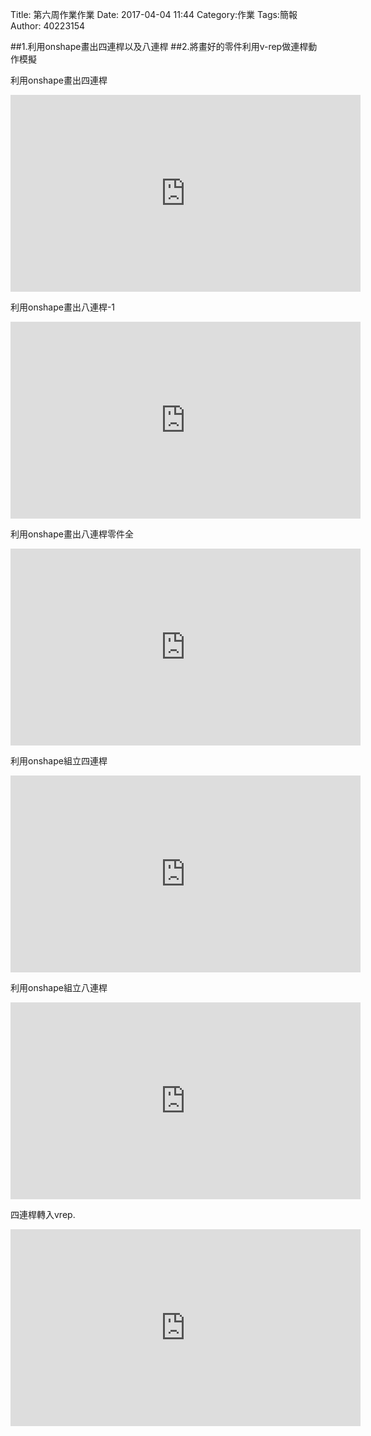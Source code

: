 Title: 第六周作業作業
Date: 2017-04-04 11:44
Category:作業
Tags:簡報
Author: 40223154






<!-- PELICAN_END_SUMMARY -->

##1.利用onshape畫出四連桿以及八連桿
##2.將畫好的零件利用v-rep做連桿動作模擬

利用onshape畫出四連桿

<iframe width="560" height="315" src="https://www.youtube.com/embed/lQZtbUDFbcw" frameborder="0" allowfullscreen></iframe>

利用onshape畫出八連桿-1

<iframe width="560" height="315" src="https://www.youtube.com/embed/GCScy2cTQzY" frameborder="0" allowfullscreen></iframe>

利用onshape畫出八連桿零件全

<iframe width="560" height="315" src="https://www.youtube.com/embed/odod9yDii2k" frameborder="0" allowfullscreen></iframe>


利用onshape組立四連桿

<iframe width="560" height="315" src="https://www.youtube.com/embed/-Urwwwu-QIQ" frameborder="0" allowfullscreen></iframe>


利用onshape組立八連桿

<iframe width="560" height="315" src="https://www.youtube.com/embed/5jd1lyBWcv0" frameborder="0" allowfullscreen></iframe>

四連桿轉入vrep.

<iframe width="560" height="315" src="https://www.youtube.com/embed/AVuu0LNZgJs" frameborder="0" allowfullscreen></iframe>

